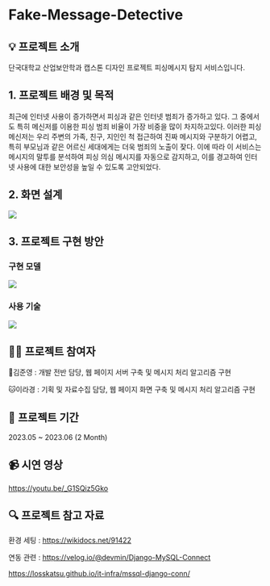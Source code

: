 # Fake-Message-Detective


## 💡 프로젝트 소개

단국대학교 산업보안학과 캡스톤 디자인 프로젝트 피싱메시지 탐지 서비스입니다.


## 1. 프로젝트 배경 및 목적

최근에 인터넷 사용이 증가하면서 피싱과 같은 인터넷 범죄가 증가하고 있다. 그 중에서도 특히 메신저를 이용한 피싱 범죄 비율이 가장 비중을 많이 차지하고있다. 이러한 피싱 메신저는 우리 주변의 가족, 친구, 지인인 척 접근하여 진짜 메시지와 구분하기 어렵고, 특히 부모님과 같은 어르신 세대에게는 더욱 범죄의 노출이 잦다. 이에 따라 이 서비스는 메시지의 말투를 분석하여 피싱 의심 메시지를 자동으로 감지하고, 이를 경고하여 인터넷 사용에 대한 보안성을 높일 수 있도록 고안되었다. 




## 2. 화면 설계
<img src="https://github.com/yohan11/Fake-Message-Detective/assets/40304565/1bfe98d5-dc5a-425a-b058-2c0c8e6a72bc" />



## 3. 프로젝트 구현 방안

### 구현 모델
<img src="https://user-images.githubusercontent.com/40304565/235835177-6fdb325e-471e-4123-b03e-22e34e427541.png" />


### 사용 기술
<img src="https://user-images.githubusercontent.com/40304565/235835340-1a064a03-d590-4da9-9ad9-d449074b58c7.png" />




## 👩‍💻 프로젝트 참여자

🐼김준영 : 개발 전반 담당, 웹 페이지 서버 구축 및 메시지 처리 알고리즘 구현 


🐱이라경 : 기획 및 자료수집 담당, 웹 페이지 화면 구축 및 메시지 처리 알고리즘 구현 




## 📅 프로젝트 기간

2023.05 ~ 2023.06 (2 Month)

## 📹 시연 영상

https://youtu.be/_G1SQiz5Gko

## 🔍 프로젝트 참고 자료
환경 세팅 : https://wikidocs.net/91422


연동 관련 : https://velog.io/@devmin/Django-MySQL-Connect


https://losskatsu.github.io/it-infra/mssql-django-conn/
